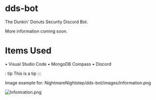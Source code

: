 # dds-bot
The Dunkin' Donuts Security Discord Bot.

More information coming soon.

# Items Used
• Visual Studio Code
• MongoDB Compass
• Discord

: tip This is a tip :::

Image example for: NightmareNightstep/dds-bot/images/Information.png

![Infomration.png](https://cdn.discordapp.com/attachments/531969042135646209/533761072679878666/Information.png)
